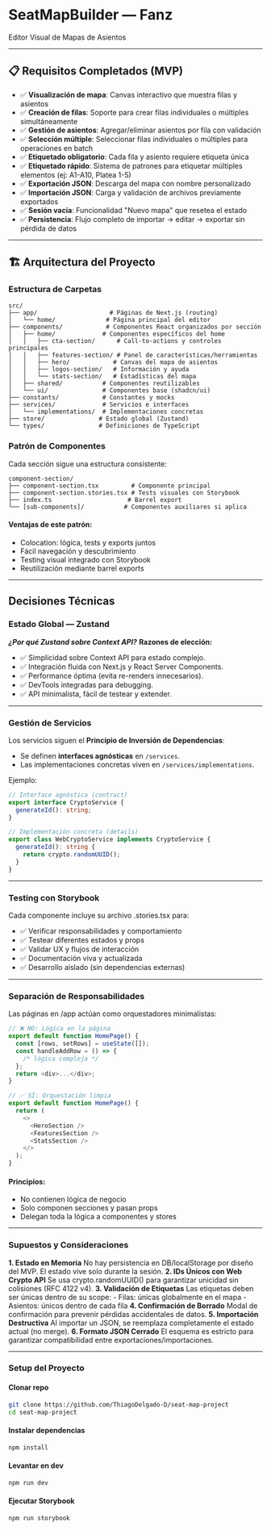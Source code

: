# SeatMapBuilder — Fanz

Editor Visual de Mapas de Asientos

---

## 📋 Requisitos Completados (MVP)

- ✅ **Visualización de mapa**: Canvas interactivo que muestra filas y asientos
- ✅ **Creación de filas**: Soporte para crear filas individuales o múltiples simultáneamente
- ✅ **Gestión de asientos**: Agregar/eliminar asientos por fila con validación
- ✅ **Selección múltiple**: Seleccionar filas individuales o múltiples para operaciones en batch
- ✅ **Etiquetado obligatorio**: Cada fila y asiento requiere etiqueta única
- ✅ **Etiquetado rápido**: Sistema de patrones para etiquetar múltiples elementos (ej: A1-A10, Platea 1-5)
- ✅ **Exportación JSON**: Descarga del mapa con nombre personalizado
- ✅ **Importación JSON**: Carga y validación de archivos previamente exportados
- ✅ **Sesión vacía**: Funcionalidad "Nuevo mapa" que resetea el estado
- ✅ **Persistencia**: Flujo completo de importar → editar → exportar sin pérdida de datos

---

## 🏗️ Arquitectura del Proyecto

### Estructura de Carpetas

```
src/
├── app/                    # Páginas de Next.js (routing)
│   └── home/              # Página principal del editor
├── components/            # Componentes React organizados por sección
│   ├── home/             # Componentes específicos del home
│   │   ├── cta-section/      # Call-to-actions y controles principales
│   │   ├── features-section/ # Panel de características/herramientas
│   │   ├── hero/            # Canvas del mapa de asientos
│   │   ├── logos-section/   # Información y ayuda
│   │   └── stats-section/   # Estadísticas del mapa
│   ├── shared/           # Componentes reutilizables
│   └── ui/               # Componentes base (shadcn/ui)
├── constants/            # Constantes y mocks
├── services/             # Servicios e interfaces
│   └── implementations/  # Implementaciones concretas
├── store/               # Estado global (Zustand)
└── types/               # Definiciones de TypeScript

```

### Patrón de Componentes

Cada sección sigue una estructura consistente:

```
component-section/
├── component-section.tsx         # Componente principal
├── component-section.stories.tsx # Tests visuales con Storybook
├── index.ts                     # Barrel export
└── [sub-components]/           # Componentes auxiliares si aplica
```

#### Ventajas de este patrón:

- Colocation: lógica, tests y exports juntos
- Fácil navegación y descubrimiento
- Testing visual integrado con Storybook
- Reutilización mediante barrel exports

---

## Decisiones Técnicas

### Estado Global — Zustand

**_¿Por qué Zustand sobre Context API?_**
**Razones de elección:**

- ✅ Simplicidad sobre Context API para estado complejo.
- ✅ Integración fluida con Next.js y React Server Components.
- ✅ Performance óptima (evita re-renders innecesarios).
- ✅ DevTools integradas para debugging.
- ✅ API minimalista, fácil de testear y extender.

---

### Gestión de Servicios

Los servicios siguen el **Principio de Inversión de Dependencias**:

- Se definen **interfaces agnósticas** en `/services`.
- Las implementaciones concretas viven en `/services/implementations`.

Ejemplo:

```typescript
// Interface agnóstica (contract)
export interface CryptoService {
  generateId(): string;
}

// Implementación concreta (details)
export class WebCryptoService implements CryptoService {
  generateId(): string {
    return crypto.randomUUID();
  }
}
```

---

### Testing con Storybook

Cada componente incluye su archivo .stories.tsx para:

- ✅ Verificar responsabilidades y comportamiento
- ✅ Testear diferentes estados y props
- ✅ Validar UX y flujos de interacción
- ✅ Documentación viva y actualizada
- ✅ Desarrollo aislado (sin dependencias externas)

---

### Separación de Responsabilidades

Las páginas en /app actúan como orquestadores minimalistas:

```typescript
// ❌ NO: Lógica en la página
export default function HomePage() {
  const [rows, setRows] = useState([]);
  const handleAddRow = () => {
    /* lógica compleja */
  };
  return <div>...</div>;
}

// ✅ SÍ: Orquestación limpia
export default function HomePage() {
  return (
    <>
      <HeroSection />
      <FeaturesSection />
      <StatsSection />
    </>
  );
}
```

#### Principios:

- No contienen lógica de negocio
- Solo componen secciones y pasan props
- Delegan toda la lógica a componentes y stores

---

### Supuestos y Consideraciones

**1. Estado en Memoria**
No hay persistencia en DB/localStorage por diseño del MVP. El estado vive solo durante la sesión.
**2. IDs Únicos con Web Crypto API**
Se usa crypto.randomUUID() para garantizar unicidad sin colisiones (RFC 4122 v4).
**3. Validación de Etiquetas**
Las etiquetas deben ser únicas dentro de su scope: - Filas: únicas globalmente en el mapa - Asientos: únicos dentro de cada fila
**4. Confirmación de Borrado**
Modal de confirmación para prevenir pérdidas accidentales de datos.
**5. Importación Destructiva**
Al importar un JSON, se reemplaza completamente el estado actual (no merge).
**6. Formato JSON Cerrado**
El esquema es estricto para garantizar compatibilidad entre exportaciones/importaciones.

---

### Setup del Proyecto

#### Clonar repo

```bash
git clone https://github.com/ThiagoDelgado-D/seat-map-project
cd seat-map-project
```

#### Instalar dependencias

```bash
npm install
```

#### Levantar en dev

```bash
npm run dev
```

#### Ejecutar Storybook

```bash
npm run storybook
```
